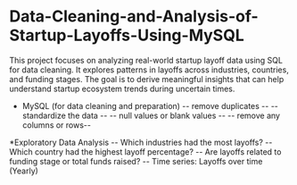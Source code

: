 # Data-Cleaning-and-Analysis-of-Startup-Layoffs-Using-MySQL

This project focuses on analyzing real-world startup layoff data using SQL for data cleaning. It explores patterns in layoffs across industries, countries, and funding stages.
The goal is to derive meaningful insights that can help understand startup ecosystem trends during uncertain times.

* MySQL (for data cleaning and preparation)
-- remove duplicates --
-- standardize the data --
-- null values or blank values --
-- remove any columns or rows--

*Exploratory Data Analysis
-- Which industries had the most layoffs?
-- Which country had the highest layoff percentage?
-- Are layoffs related to funding stage or total funds raised?
-- Time series: Layoffs over time (Yearly)
